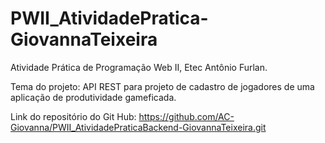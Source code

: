 # PWII_AtividadePratica-GiovannaTeixeira
 Atividade Prática de Programação Web II, Etec Antônio Furlan.

Tema do projeto:
API REST para projeto de cadastro de jogadores de uma aplicação de produtividade gameficada.

Link do repositório do Git Hub:
https://github.com/AC-Giovanna/PWII_AtividadePraticaBackend-GiovannaTeixeira.git
